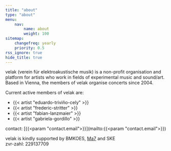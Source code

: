 ```yaml
---
title: "about"
type: "about"
menu:
    nav:
        name: about
        weight: 100
sitemap:
    changefreq: yearly
    priority: 0.5
rss_ignore: true
hide_title: true
---
```

velak (verein für elektroakustische musik) is a non-profit organisation and platform for artists who work in fields of experimental music and sound/art.  
Based in Vienna, the members of velak organise concerts since 2004.

Current active members of velak are:
- {{< artist "eduardo-triviño-cely" >}}
- {{< artist "frederic-stritter" >}}
- {{< artist "fabian-lanzmaier" >}}
- {{< artist "gabriela-gordillo" >}}

contact: [{{<param "contact.email">}}](mailto:{{<param "contact.email">}})

velak is kindly supported by BMKOES, [Ma7](https://www.wien.gv.at/kultur/abteilung/) and SKE  
zvr-zahl: 229137709
